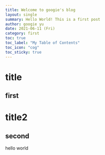 ```yaml
---
title: Welcome to googie's blog
layout: single
summary: Hello World! This is a first post
author: googie yu
date: 2021-06-11 (Fri)
category: first
toc: true
toc_label: "My Table of Contents"
toc_icon: "cog"
toc_sticky: true
---
```






# title

## first



# title2

## second





hello world

